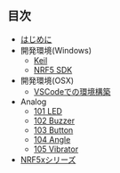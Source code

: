 ## 目次
* [はじめに](README.md)
* 開発環境(Windows)
	* [Keil](./Environment/Windows/Keil/Step1_Keil_MDK-ARM_install.md)
	* [NRF5 SDK](./Environment/Windows/Keil/Step2_SDK_Download.md)
* 開発環境(OSX)
	* [VSCodeでの環境構築](./Environment/Mac/VisualStudio.md)
* Analog
	* [101 LED](./brick_analog/101_brick_analog_led.md)
	* [102 Buzzer](./brick_analog/102_brick_analog_buzzer.md)
	* [103 Button](./brick_analog/103_brick_analog_button.md)
	* [104 Angle](./brick_analog/104_brick_analog_angle.md)
	* [105 Vibrator](./brick_analog/105_brick_analog_vibrator.md)
* [NRF5xシリーズ](nrf.md)
	